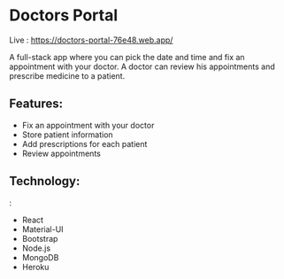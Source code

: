 <h1>Doctors Portal</h1>

Live : https://doctors-portal-76e48.web.app/

A full-stack app where you can pick the date and time and fix an appointment with your doctor. A doctor can review his appointments and prescribe medicine to a patient.

<h2> Features:</h2>

<ul>
   <li>Fix an appointment with your doctor</li>
    <li>Store patient information</li>
    <li>Add prescriptions for each patient</li>
    <li>Review appointments</li>
      
</ul>

<h2>Technology:</h2>:
<ul>
  <li> React </li>
  <li> Material-UI </li>
  <li> Bootstrap</li> 
  <li>Node.js</li>
  <li>MongoDB</li>
   <li> Heroku</li>
<ul>

